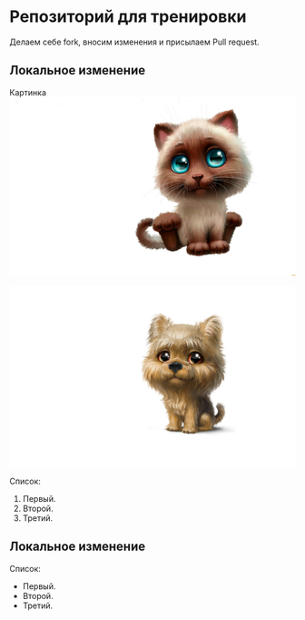 # Репозиторий для тренировки

Делаем себе fork, вносим изменения и присылаем Pull request.

## Локальное изменение 

Картинка
![cat pic](cat.jpg) 

![dog pic](dog.jpg) 

Список:

1. Первый.
2. Второй. 
3. Третий.
## Локальное изменение

Список:

* Первый.
* Второй. 
* Третий. 


[def]: dog.jpg